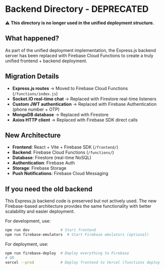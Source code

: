 # Backend Directory - DEPRECATED

⚠️ **This directory is no longer used in the unified deployment structure.**

## What happened?

As part of the unified deployment implementation, the Express.js backend server has been replaced with Firebase Cloud Functions to create a truly unified frontend + backend deployment.

## Migration Details

- **Express.js routes** → Moved to Firebase Cloud Functions (`/functions/index.js`)
- **Socket.IO real-time chat** → Replaced with Firestore real-time listeners
- **Custom JWT authentication** → Replaced with Firebase Authentication (phone number + OTP)
- **MongoDB database** → Replaced with Firestore
- **Axios HTTP client** → Replaced with Firebase SDK direct calls

## New Architecture

- **Frontend**: React + Vite + Firebase SDK (`/frontend/`)  
- **Backend**: Firebase Cloud Functions (`/functions/`)
- **Database**: Firestore (real-time NoSQL)
- **Authentication**: Firebase Auth
- **Storage**: Firebase Storage
- **Push Notifications**: Firebase Cloud Messaging

## If you need the old backend

This Express.js backend code is preserved but not actively used. The new Firebase-based architecture provides the same functionality with better scalability and easier deployment.

For development, use:
```bash
npm run dev              # Start frontend
npm run firebase-emulators  # Start Firebase emulators (optional)
```

For deployment, use:
```bash
npm run firebase-deploy  # Deploy everything to Firebase
# OR
vercel --prod            # Deploy frontend to Vercel (functions deploy separately)
```